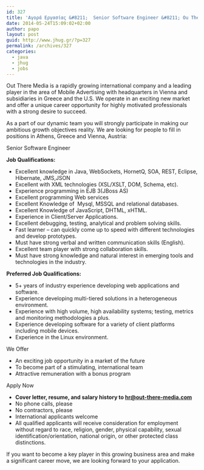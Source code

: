 ```yaml
---
id: 327
title: 'Αγορά Εργασίας &#8211;  Senior Software Engineer &#8211; Ou There Media #jobs #jhug #java'
date: 2014-05-24T15:09:02+02:00
author: papo
layout: post
guid: http://www.jhug.gr/?p=327
permalink: /archives/327
categories:
  - java
  - jhug
  - jobs
---
```

Out There Media is a rapidly growing international company and a leading player in the area of Mobile Advertising with headquarters in Vienna and subsidiaries in Greece and the U.S. We operate in an exciting new market and offer a unique career opportunity for highly motivated professionals with a strong desire to succeed.

As a part of our dynamic team you will strongly participate in making our ambitious growth objectives reality. We are looking for people to fill in positions in Athens, Greece and Vienna, Austria:

Senior Software Engineer

**Job Qualifications:**

  * Excellent knowledge in Java, WebSockets, HornetQ, SOA, REST, Eclipse, Hibernate, JMS,JSON
  * Excellent with XML technologies (XSL/XSLT, DOM, Schema, etc).
  * Experience programming in EJB 3(JBoss AS)
  * Excellent programming Web services
  * Excellent Knowledge of  Mysql, MSSQL and relational databases.
  * Excellent Knowledge of JavaScript, DHTML, xHTML.
  * Experience in Client/Server Applications.
  * Excellent debugging, testing, analytical and problem solving skills.
  * Fast learner &#8211; can quickly come up to speed with different technologies and develop prototypes.
  * Must have strong verbal and written communication skills (English).
  * Excellent team player with strong collaboration skills.
  * Must have strong knowledge and natural interest in emerging tools and technologies in the industry.

**Preferred Job Qualifications:**

  * 5+ years of industry experience developing web applications and software.
  * Experience developing multi-tiered solutions in a heterogeneous environment.
  * Experience with high volume, high availability systems; testing, metrics and monitoring methodologies a plus.
  * Experience developing software for a variety of client platforms including mobile devices.
  * Experience in the Linux environment.

We Offer

  * An exciting job opportunity in a market of the future
  * To become part of a stimulating, international team
  * Attractive remuneration with a bonus program

Apply Now

  * **Cover letter, resume, and salary history to hr@out-there-media.com**
  * No phone calls, please
  * No contractors, please
  * International applicants welcome
  * All qualified applicants will receive consideration for employment without regard to race, religion, gender, physical capability, sexual identification/orientation, national origin, or other protected class distinctions.

If you want to become a key player in this growing business area and make a significant career move, we are looking forward to your application.